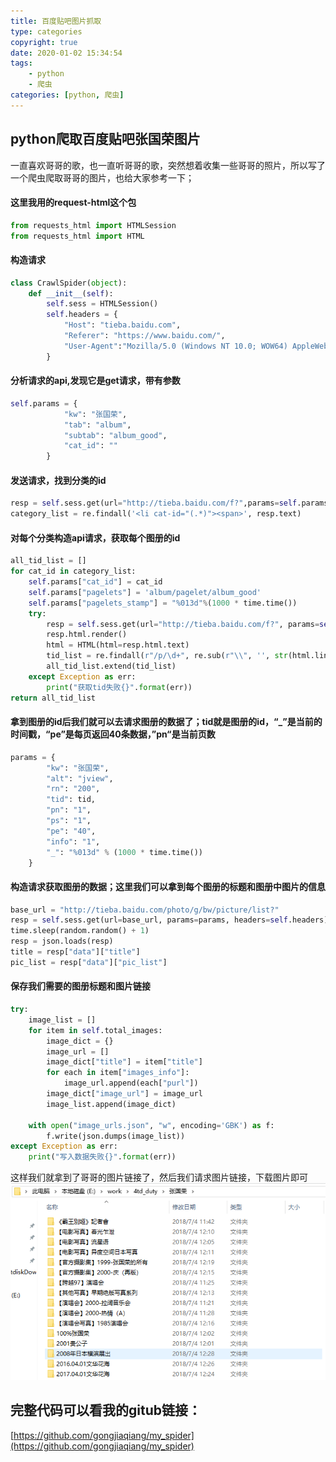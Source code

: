 ```yaml
---
title: 百度贴吧图片抓取
type: categories
copyright: true
date: 2020-01-02 15:34:54
tags:
    - python
    - 爬虫
categories: [python, 爬虫]
---
```


## python爬取百度贴吧张国荣图片

一直喜欢哥哥的歌，也一直听哥哥的歌，突然想着收集一些哥哥的照片，所以写了一个爬虫爬取哥哥的图片，也给大家参考一下；

#### 这里我用的request-html这个包
```python
from requests_html import HTMLSession
from requests_html import HTML
```

#### 构造请求
<!--more-->
```python
class CrawlSpider(object):
    def __init__(self):
        self.sess = HTMLSession()
        self.headers = {
            "Host": "tieba.baidu.com",
            "Referer": "https://www.baidu.com/",
            "User-Agent":"Mozilla/5.0 (Windows NT 10.0; WOW64) AppleWebKit/537.36 (KHTML, like Gecko) Chrome/67.0.3396.99 Safari/537.36"
        }
```
#### 分析请求的api,发现它是get请求，带有参数

```python
self.params = {
            "kw": "张国荣",
            "tab": "album",
            "subtab": "album_good",
            "cat_id": ""
        }
```
#### 发送请求，找到分类的id
```python
resp = self.sess.get(url="http://tieba.baidu.com/f?",params=self.params, headers=self.headers)
category_list = re.findall('<li cat-id="(.*)"><span>', resp.text)
```
#### 对每个分类构造api请求，获取每个图册的id
```python
all_tid_list = []
for cat_id in category_list:
    self.params["cat_id"] = cat_id
    self.params["pagelets"] = 'album/pagelet/album_good'
    self.params["pagelets_stamp"] = "%013d"%(1000 * time.time())
    try:
        resp = self.sess.get(url="http://tieba.baidu.com/f?", params=self.params, headers=self.headers)
        resp.html.render()
        html = HTML(html=resp.html.text)
        tid_list = re.findall(r"/p/\d+", re.sub(r"\\", '', str(html.links)))
        all_tid_list.extend(tid_list)
    except Exception as err:
        print("获取tid失败{}".format(err))
return all_tid_list
```

#### 拿到图册的id后我们就可以去请求图册的数据了；tid就是图册的id，“_”是当前的时间戳，“pe”是每页返回40条数据，”pn“是当前页数
```python
params = {
        "kw": "张国荣",
        "alt": "jview",
        "rn": "200",
        "tid": tid,
        "pn": "1",
        "ps": "1",
        "pe": "40",
        "info": "1",
        "_": "%013d" % (1000 * time.time())
    }
```
#### 构造请求获取图册的数据；这里我们可以拿到每个图册的标题和图册中图片的信息
```python
base_url = "http://tieba.baidu.com/photo/g/bw/picture/list?"
resp = self.sess.get(url=base_url, params=params, headers=self.headers).text
time.sleep(random.random() + 1)
resp = json.loads(resp)
title = resp["data"]["title"]
pic_list = resp["data"]["pic_list"]
```

#### 保存我们需要的图册标题和图片链接
```python
try:
    image_list = []
    for item in self.total_images:
        image_dict = {}
        image_url = []
        image_dict["title"] = item["title"]
        for each in item["images_info"]:
            image_url.append(each["purl"])
        image_dict["image_url"] = image_url
        image_list.append(image_dict)

    with open("image_urls.json", "w", encoding='GBK') as f:
        f.write(json.dumps(image_list))
except Exception as err:
    print("写入数据失败{}".format(err))
```

这样我们就拿到了哥哥的图片链接了，然后我们请求图片链接，下载图片即可
![张国荣](/image/crawl/leslie.png)

## 完整代码可以看我的gitub链接：
[https://github.com/gongjiaqiang/my_spider](https://github.com/gongjiaqiang/my_spider)